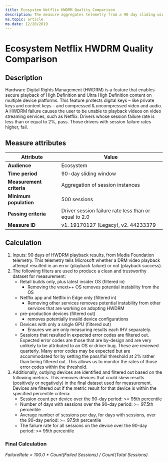 ```yaml
---
title: Ecosystem Netflix HWDRM Quality Comparison
description: The measure aggregates telemetry from a 90 day sliding window into a binary value (0 or 1), indicating if the driver performance is within 2 standard deviations of the aggregate performance of all drivers from the same IHV in the retail market
ms.topic: article
ms.date: 12/20/2019
---
```


# Ecosystem Netflix HWDRM Quality Comparison

## Description

Hardware Digital Rights Management (HWDRM) is a feature that enables secure playback of High Definition and Ultra High Definition content on multiple device platforms. This feature protects digital keys – like private keys and content keys – and compressed & uncompressed video and audio. A HWDRM failure causes the user to be unable to playback videos on video streaming services, such as Netflix. Drivers whose session failure rate is less than or equal to 2%, pass. Those drivers with session failure rates higher, fail.

## Measure attributes

|Attribute|Value|
|----|----|
|**Audience**|Ecosystem|
|**Time period**|90-day sliding window|
|**Measurement criteria**|Aggregation of session instances|
|**Minimum population**|500 sessions|
|**Passing criteria**|Driver session failure rate less than or equal to 2.0|
|**Measure ID**|v1. 19170127 (Legacy), v2. 44233379|

## Calculation

1.	Inputs: 90 days of HWDRM playback results, from Media Foundation telemetry.  This telemetry tells Microsoft whether a DRM video playback attempt resulted in an error (playback failure) or not (playback success). 
2.	The following filters are used to produce a clean and trustworthy dataset for measurement: 
	*	Retail builds only, plus latest insider OS (filtered in)
		*	Removing the vnext++ OS removes potential instability from the OS
	*	Netflix app and Netflix in Edge only (filtered in)
		*	Removing other services removes potential instability from other services that are working on adopting HWDRM
	*	pre-production devices (filtered out)
		*	removes potentially invalid device configurations 
	*	Devices with only a single GPU (filtered out)
		*	Ensures we are only measuring results each IHV separately. 
	*	Sessions that resulted in expected error codes are filtered out.  Expected error codes are those that are by-design and are very unlikely to be attributed to an OS or driver bug.  These are reviewed quarterly. Many error codes may be expected but are accommodated for by setting the pass/fail threshold at 2% rather than being filtered out.  This allows us to monitor the rates of those error codes within the threshold. 
3.	Additionally, outlying devices are identified and filtered out based on the following metrics.  This removes devices that could skew results (positively or negatively) in the final dataset used for measurement.  Devices are filtered out if the metric result for that device is within the specified percentile criteria: 
	*	Session count per device over the 90-day period: >= 95th percentile
	*	Number of days with sessions over the 90-day period: >= 97.5th percentile
	*	Average number of sessions per day, for days with sessions, over the 90-day period: >= 97.5th percentile
	*	The failure rate for all sessions on the device over the 90-day period: >= 95th percentile

### Final Calculation
*FailureRate = 100.0 * Count(Failed Sessions) / Count(Total Sessions)*
